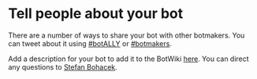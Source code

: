 # Tell people about your bot

There are a number of ways to share your bot with other botmakers. You can tweet about it using [#botALLY](https://twitter.com/search?q=%23botALLY&src=tyah) or [#botmakers](https://twitter.com/hashtag/botmakers?src=hash).

Add a description for your bot to add it to the BotWiki [here](http://botwiki.org/submit-your-bot). You can direct any questions to [Stefan Bohacek](https://twitter.com/fourtonfish).